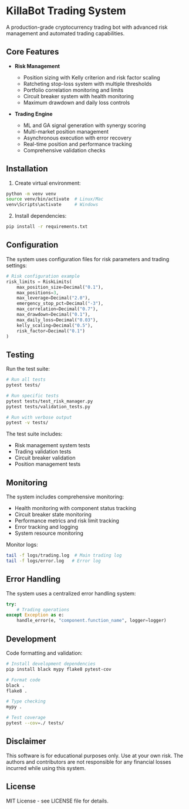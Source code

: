 # KillaBot Trading System

A production-grade cryptocurrency trading bot with advanced risk management and automated trading capabilities.

## Core Features

- **Risk Management**
  - Position sizing with Kelly criterion and risk factor scaling
  - Ratcheting stop-loss system with multiple thresholds
  - Portfolio correlation monitoring and limits
  - Circuit breaker system with health monitoring
  - Maximum drawdown and daily loss controls

- **Trading Engine**
  - ML and GA signal generation with synergy scoring
  - Multi-market position management
  - Asynchronous execution with error recovery
  - Real-time position and performance tracking
  - Comprehensive validation checks



## Installation

1. Create virtual environment:
```bash
python -m venv venv
source venv/bin/activate  # Linux/Mac
venv\Scripts\activate     # Windows
```

2. Install dependencies:
```bash
pip install -r requirements.txt
```

## Configuration

The system uses configuration files for risk parameters and trading settings:

```python
# Risk configuration example
risk_limits = RiskLimits(
    max_position_size=Decimal("0.1"),
    max_positions=3,
    max_leverage=Decimal("2.0"),
    emergency_stop_pct=Decimal("-3"),
    max_correlation=Decimal("0.7"),
    max_drawdown=Decimal("0.1"),
    max_daily_loss=Decimal("0.03"),
    kelly_scaling=Decimal("0.5"),
    risk_factor=Decimal("0.1")
)
```

## Testing

Run the test suite:
```bash
# Run all tests
pytest tests/

# Run specific tests
pytest tests/test_risk_manager.py
pytest tests/validation_tests.py

# Run with verbose output
pytest -v tests/
```

The test suite includes:
- Risk management system tests
- Trading validation tests
- Circuit breaker validation
- Position management tests

## Monitoring

The system includes comprehensive monitoring:

- Health monitoring with component status tracking
- Circuit breaker state monitoring
- Performance metrics and risk limit tracking
- Error tracking and logging
- System resource monitoring

Monitor logs:
```bash
tail -f logs/trading.log  # Main trading log
tail -f logs/error.log   # Error log
```

## Error Handling

The system uses a centralized error handling system:
```python
try:
    # Trading operations
except Exception as e:
    handle_error(e, "component.function_name", logger=logger)
```

## Development

Code formatting and validation:
```bash
# Install development dependencies
pip install black mypy flake8 pytest-cov

# Format code
black .
flake8 .

# Type checking
mypy .

# Test coverage
pytest --cov=./ tests/
```

## Disclaimer

This software is for educational purposes only. Use at your own risk. The authors and contributors are not responsible for any financial losses incurred while using this system.

## License

MIT License - see LICENSE file for details. 